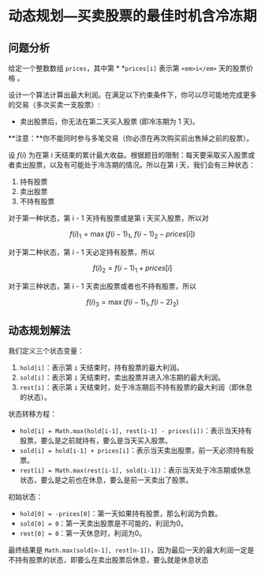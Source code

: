 # 动态规划—买卖股票的最佳时机含冷冻期

## 问题分析

给定一个整数数组 `prices`，其中第 * *`prices[i]` 表示第 `<em>i</em>` 天的股票价格 。

设计一个算法计算出最大利润。在满足以下约束条件下，你可以尽可能地完成更多的交易（多次买卖一支股票）:

* 卖出股票后，你无法在第二天买入股票 (即冷冻期为 1 天)。

**注意：**你不能同时参与多笔交易（你必须在再次购买前出售掉之前的股票）。

设 $f(i)$ 为在第 i 天结束的累计最大收益。根据题目的限制：每天要采取买入股票或者卖出股票，以及有可能处于冷冻期的情况。所以在第 i 天，我们会有三种状态：

1. 持有股票
2. 卖出股票
3. 不持有股票

对于第一种状态，第 i - 1 天持有股票或是第 i 天买入股票，所以对

$$
f(i)_1 = \max(f(i-1)_1, \ f(i-1)_2 - prices[i] )
$$

对于第二种状态，第 i - 1 天必定持有股票，所以

$$
f(i)_2 = f(i - 1)_1 + prices[i]
$$

对于第三种状态，第 i - 1 天卖出股票或者也不持有股票，所以

$$
f(i)_3 = \max(f(i-1)_1, f(i-2)_2 )
$$


## 动态规划解法

我们定义三个状态变量：

1. `hold[i]`：表示第 `i` 天结束时，持有股票的最大利润。
2. `sold[i]`：表示第 `i` 天结束时，卖出股票并进入冷冻期的最大利润。
3. `rest[i]`：表示第 `i` 天结束时，处于冷冻期后不持有股票的最大利润（即休息的状态）。

状态转移方程：

* `hold[i] = Math.max(hold[i-1], rest[i-1] - prices[i])`：表示当天持有股票，要么是之前就持有，要么是当天买入股票。
* `sold[i] = hold[i-1] + prices[i]`：表示当天卖出股票，前一天必须持有股票。
* `rest[i] = Math.max(rest[i-1], sold[i-1])`：表示当天处于冷冻期或休息状态，要么是之前也在休息，要么是前一天卖出了股票。

初始状态：

* `hold[0] = -prices[0]`：第一天如果持有股票，那么利润为负数。
* `sold[0] = 0`：第一天卖出股票是不可能的，利润为0。
* `rest[0] = 0`：第一天休息时，利润为0。

最终结果是 `Math.max(sold[n-1], rest[n-1])`，因为最后一天的最大利润一定是不持有股票的状态，即要么在卖出股票后休息，要么就是休息状态
